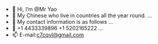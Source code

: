 - 👋 Hi, I’m @Mr Yao
- 👀 My Chinese who live in countries all the year round. ...
- 🌱 My contact information is as follows ...
- 💞️ +1 4433339896 +1 5202165222 ...
- 📫 E-mail:c7cqyl@gmail.com

<!---


--->
